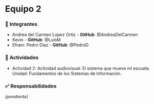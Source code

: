 # Equipo 2 

### 👥 **Integrantes**  
- Andrea del Carmen Lopez Ortiz - **GitHub**: @AndreaDelCarmen
- Kevin - **GitHub**: @LuisM  
- Efrain: Pedro Díaz - **GitHub**: @PedroD  

### 📌 **Actividades**  
- Actividad 2: Actividad audiovisual: El sistema que mueve mi escuela. Unidad: Fundamentos de los Sistemas de Información. 

 

### ✅ **Responsabilidades**  
*(pendiente)*
